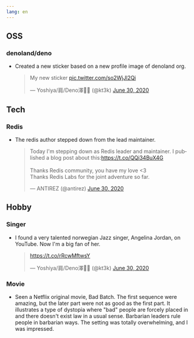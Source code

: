 ```yaml
---
lang: en
---
```


## OSS

### denoland/deno

- Created a new sticker based on a new profile image of denoland org.

  <blockquote class="twitter-tweet"><p lang="en" dir="ltr">My new sticker <a href="https://t.co/so2WjJl2Qi">pic.twitter.com/so2WjJl2Qi</a></p>&mdash; Yoshiya/肩/Deno澤🧗‍♂️ (@kt3k) <a href="https://twitter.com/kt3k/status/1277806083092869120?ref_src=twsrc%5Etfw">June 30, 2020</a></blockquote> <script async src="https://platform.twitter.com/widgets.js" charset="utf-8"></script>

## Tech

### Redis

- The redis author stepped down from the lead maintainer.

  <blockquote class="twitter-tweet"><p lang="en" dir="ltr">Today I&#39;m stepping down as Redis leader and maintainer. I published a blog post about this:<a href="https://t.co/QQi34BuX4G">https://t.co/QQi34BuX4G</a><br><br>Thanks Redis community, you have my love &lt;3<br>Thanks Redis Labs for the joint adventure so far.</p>&mdash; ANTIREZ (@antirez) <a href="https://twitter.com/antirez/status/1277950585707397123?ref_src=twsrc%5Etfw">June 30, 2020</a></blockquote> <script async src="https://platform.twitter.com/widgets.js" charset="utf-8"></script>

## Hobby

### Singer

- I found a very talented norwegian Jazz singer, Angelina Jordan, on YouTube. Now I'm a big fan of her.

  <blockquote class="twitter-tweet"><p lang="und" dir="ltr"><a href="https://t.co/rRcwMftwsY">https://t.co/rRcwMftwsY</a></p>&mdash; Yoshiya/肩/Deno澤🧗‍♂️ (@kt3k) <a href="https://twitter.com/kt3k/status/1278019726589882368?ref_src=twsrc%5Etfw">June 30, 2020</a></blockquote> <script async src="https://platform.twitter.com/widgets.js" charset="utf-8"></script>

### Movie

- Seen a Netflix original movie, Bad Batch. The first sequence were amazing, but the later part were not as good as the first part. It illustrates a type of dystopia where "bad" people are forcely placed in and there doesn't exist law in a usual sense. Barbarian leaders rule people in barbarian ways. The setting was totally overwhelming, and I was impressed.
